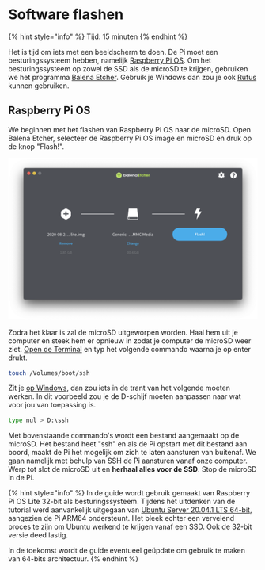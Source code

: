 # Software flashen

{% hint style="info" %}
Tijd: 15 minuten
{% endhint %}

Het is tijd om iets met een beeldscherm te doen. De Pi moet een besturingssysteem hebben, namelijk [Raspberry Pi OS](https://downloads.raspberrypi.org/raspios_lite_armhf_latest). Om het besturingssysteem op zowel de SSD als de microSD te krijgen, gebruiken we het programma [Balena Etcher](https://www.balena.io/etcher/). Gebruik je Windows dan zou je ook [Rufus](https://github.com/pbatard/rufus/releases/download/v3.12/rufus-3.12.exe) kunnen gebruiken.

## Raspberry Pi OS

We beginnen met het flashen van Raspberry Pi OS naar de microSD. Open Balena Etcher, selecteer de Raspberry Pi OS image en microSD en druk op de knop "Flash!".

![Raspberry Pi OS flashen naar de microSD](../.gitbook/assets/screenshot-2020-10-31-at-12.20.41.png)

Zodra het klaar is zal de microSD uitgeworpen worden. Haal hem uit je computer en steek hem er opnieuw in zodat je computer de microSD weer ziet. [Open de Terminal](https://support.apple.com/nl-nl/guide/terminal/apd5265185d-f365-44cb-8b09-71a064a42125/mac) en typ het volgende commando waarna je op enter drukt.

```bash
touch /Volumes/boot/ssh
```

Zit je [op Windows](https://arjanlobbezoo.nl/windows-10-programma-administrator-mode-openen/), dan zou iets in de trant van het volgende moeten werken. In dit voorbeeld zou je de D-schijf moeten aanpassen naar wat voor jou van toepassing is.

```bash
type nul > D:\ssh
```

Met bovenstaande commando's wordt een bestand aangemaakt op de microSD. Het bestand heet "ssh" en als de Pi opstart met dit bestand aan boord, maakt de Pi het mogelijk om zich te laten aansturen van buitenaf. We gaan namelijk met behulp van SSH de Pi aansturen vanaf onze computer. Werp tot slot de microSD uit en **herhaal alles voor de SSD**. Stop de microSD in de Pi.

{% hint style="info" %}
In de guide wordt gebruik gemaakt van Raspberry Pi OS Lite 32-bit als besturingssysteem. Tijdens het uitdenken van de tutorial werd aanvankelijk uitgegaan van [Ubuntu Server 20.04.1 LTS 64-bit](https://ubuntu.com/download/raspberry-pi), aangezien de Pi ARM64 ondersteunt. Het bleek echter een vervelend proces te zijn om Ubuntu werkend te krijgen vanaf een SSD. Ook de 32-bit versie deed lastig.

In de toekomst wordt de guide eventueel geüpdate om gebruik te maken van 64-bits architectuur.
{% endhint %}

